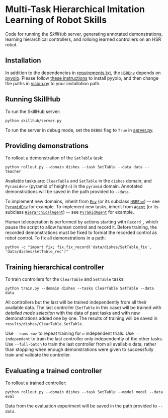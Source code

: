 # Multi-Task Hierarchical Imitation Learning of Robot Skills

Code for running the *SkillHub* server, generating annotated demonstrations, learning hierarchical controllers, and rolloing learned controllers on an HSR robot.

## Installation

In addition to the dependencies in [requirements.txt](requirements.txt), the [`HSREnv`](envs/hsr.py#L202) depends on [pyyolo](https://github.com/digitalbrain79/pyyolo).
Please follow [these instructions](https://github.com/digitalbrain79/pyyolo#building) to install pyyolo, and then change the paths in [vision.py](envs/vision.py) to your installation path.

## Running SkillHub

To run the SkillHub server:

`python skillhub/server.py`

To run the server in debug mode, set the `DEBUG` flag to `True` in [server.py](skillhub/server.py#L21).

## Providing demonstrations

To rollout a demonstration of the `SetTable` task:

`python rollout.py --domain dishes --task SetTable --data data --teacher`

Available tasks are: `ClearTable` and `SetTable` in the `dishes` domain; and `Pyramid<n>` (pyramid of height `n`) in the `pyramid` domain.
Annotated demonstrations will be saved in the path provided to `--data`.

To implement new domains, inherit from [`Env`](envs/env.py#L5) (or its subclass [`HSREnv`](envs/hsr.py#L202)) -- see [`PyramidEnv`](envs/pyramid.py#L4) for example.
To implement new tasks, inherit from [`Agent`](agents/agent.py#L6) (or its subclass [`HierarchicalAgent`](agents/hierarchical.py#L8)) -- see [`PyramidAgent`](agents/pyramid.py#L229) for example.

Human teleoperation is performed by actions starting with `Record_`, which pause the script to allow human control and record it.
Before training, the recorded demonstrations must be fixed to format the recorded control as robot control.
To fix all demonstrations in a path:

`python -c "import fix; fix.fix_record('data/dishes/SetTable_fix', 'data/dishes/SetTable_rec')"`

## Training hierarchical controller

To train controllers for the `ClearTable` and `SetTable` tasks:

`python train.py --domain dishes --tasks ClearTable SetTable --data data`

All controllers but the last will be trained independently from all their available data.
The last controller (`SetTable` in this case) will be trained with *detailed mode selection* with the data of past tasks and with new demonstrations added one by one.
The results of training will be saved in `results/dishes/ClearTable.SetTable`.

Use `--runs <n>` to repeat training for `n` independent trials.
Use `--independent` to train the last controller only independently of the other tasks.
Use `--full-batch` to train the last controller from all available data, rather than stopping when enough demonstrations were given to successfully train and validate the controller.

## Evaluating a trained controller

To rollout a trained controller:

`python rollout.py --domain dishes --task SetTable --model model --data eval`

Data from the evaluation experiment will be saved in the path provided to `--data`.

